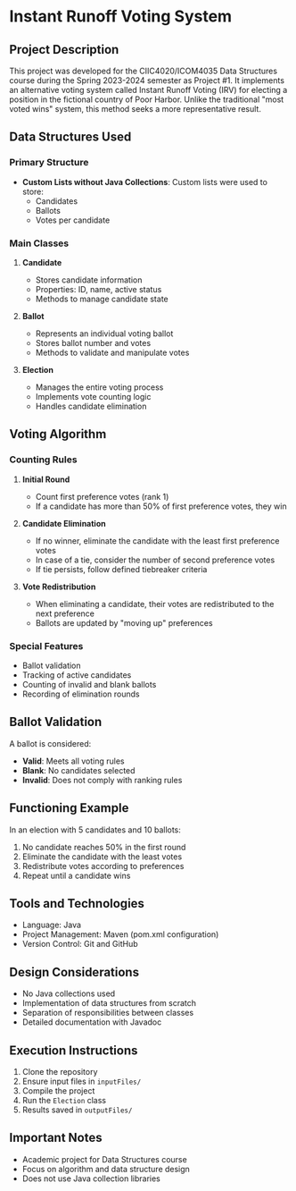 # Instant Runoff Voting System

## Project Description
This project was developed for the CIIC4020/ICOM4035 Data Structures course during the Spring 2023-2024 semester as Project #1. It implements an alternative voting system called Instant Runoff Voting (IRV) for electing a position in the fictional country of Poor Harbor. Unlike the traditional "most voted wins" system, this method seeks a more representative result.

## Data Structures Used
### Primary Structure
- **Custom Lists without Java Collections**: Custom lists were used to store:
  - Candidates
  - Ballots
  - Votes per candidate

### Main Classes
1. **Candidate**
   - Stores candidate information
   - Properties: ID, name, active status
   - Methods to manage candidate state

2. **Ballot**
   - Represents an individual voting ballot
   - Stores ballot number and votes
   - Methods to validate and manipulate votes

3. **Election**
   - Manages the entire voting process
   - Implements vote counting logic
   - Handles candidate elimination

## Voting Algorithm

### Counting Rules
1. **Initial Round**
   - Count first preference votes (rank 1)
   - If a candidate has more than 50% of first preference votes, they win

2. **Candidate Elimination**
   - If no winner, eliminate the candidate with the least first preference votes
   - In case of a tie, consider the number of second preference votes
   - If tie persists, follow defined tiebreaker criteria

3. **Vote Redistribution**
   - When eliminating a candidate, their votes are redistributed to the next preference
   - Ballots are updated by "moving up" preferences

### Special Features
- Ballot validation
- Tracking of active candidates
- Counting of invalid and blank ballots
- Recording of elimination rounds

## Ballot Validation
A ballot is considered:
- **Valid**: Meets all voting rules
- **Blank**: No candidates selected
- **Invalid**: Does not comply with ranking rules

## Functioning Example
In an election with 5 candidates and 10 ballots:
1. No candidate reaches 50% in the first round
2. Eliminate the candidate with the least votes
3. Redistribute votes according to preferences
4. Repeat until a candidate wins

## Tools and Technologies
- Language: Java
- Project Management: Maven (pom.xml configuration)
- Version Control: Git and GitHub

## Design Considerations
- No Java collections used
- Implementation of data structures from scratch
- Separation of responsibilities between classes
- Detailed documentation with Javadoc

## Execution Instructions
1. Clone the repository
2. Ensure input files in `inputFiles/`
3. Compile the project
4. Run the `Election` class
5. Results saved in `outputFiles/`

## Important Notes
- Academic project for Data Structures course
- Focus on algorithm and data structure design
- Does not use Java collection libraries
